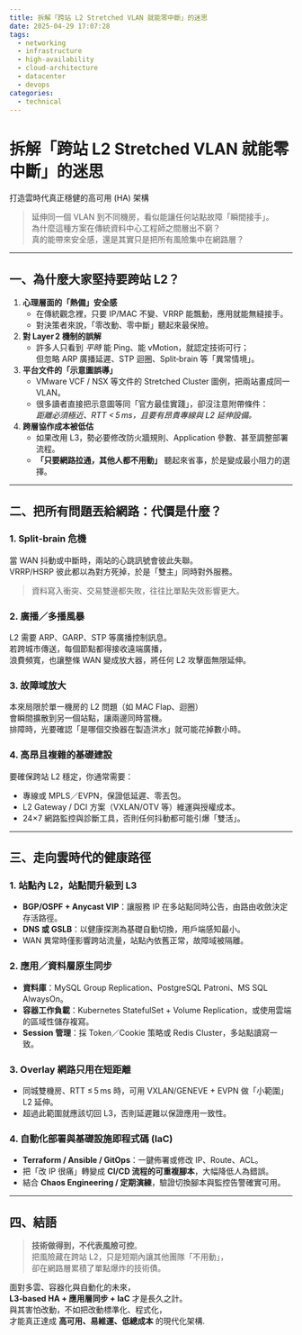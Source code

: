 ```yaml
---
title: 拆解「跨站 L2 Stretched VLAN 就能零中斷」的迷思
date: 2025-04-29 17:07:28
tags:
  - networking
  - infrastructure
  - high-availability
  - cloud-architecture
  - datacenter
  - devops
categories:
  - technical
---
```


# 拆解「跨站 L2 Stretched VLAN 就能零中斷」的迷思  
打造雲時代真正穩健的高可用 (HA) 架構

> 延伸同一個 VLAN 到不同機房，看似能讓任何站點故障「瞬間接手」。  
> 為什麼這種方案在傳統資料中心工程師之間層出不窮？  
> 真的能帶來安全感，還是其實只是把所有風險集中在網路層？

---

## 一、為什麼大家堅持要跨站 L2？

1. **心理層面的「熱備」安全感**  
   - 在傳統觀念裡，只要 IP/MAC 不變、VRRP 能飄動，應用就能無縫接手。  
   - 對決策者來說，「零改動、零中斷」聽起來最保險。  
2. **對 Layer 2 機制的誤解**  
   - 許多人只看到 *平時* 能 Ping、能 vMotion，就認定技術可行；  
     但忽略 ARP 廣播延遲、STP 迴圈、Split‑brain 等「異常情境」。  
3. **平台文件的「示意圖誤導」**  
   - VMware VCF / NSX 等文件的 Stretched Cluster 圖例，把兩站畫成同一 VLAN。  
   - 很多讀者直接把示意圖等同「官方最佳實踐」，卻沒注意附帶條件：  
     *距離必須極近、RTT < 5 ms，且要有昂貴專線與 L2 延伸設備。*  
4. **跨層協作成本被低估**  
   - 如果改用 L3，勢必要修改防火牆規則、Application 參數、甚至調整部署流程。  
   - **「只要網路拉通，其他人都不用動」** 聽起來省事，於是變成最小阻力的選擇。  

---

## 二、把所有問題丟給網路：代價是什麼？

### 1. Split‑brain 危機  
當 WAN 抖動或中斷時，兩站的心跳訊號會彼此失聯。  
VRRP/HSRP 彼此都以為對方死掉，於是「雙主」同時對外服務。  
> 資料寫入衝突、交易雙邊都失敗，往往比單點失效影響更大。

### 2. 廣播／多播風暴  
L2 需要 ARP、GARP、STP 等廣播控制訊息。  
若跨城市傳送，每個節點都得接收遠端廣播，  
浪費頻寬，也讓整條 WAN 變成放大器，將任何 L2 攻擊面無限延伸。

### 3. 故障域放大  
本來局限於單一機房的 L2 問題（如 MAC Flap、迴圈）  
會瞬間擴散到另一個站點，讓兩邊同時當機。  
排障時，光要確認「是哪個交換器在製造洪水」就可能花掉數小時。

### 4. 高昂且複雜的基礎建設  
要確保跨站 L2 穩定，你通常需要：  

- 專線或 MPLS／EVPN，保證低延遲、零丟包。  
- L2 Gateway / DCI 方案（VXLAN/OTV 等）維運與授權成本。  
- 24×7 網路監控與診斷工具，否則任何抖動都可能引爆「雙活」。  

---

## 三、走向雲時代的健康路徑

### 1. 站點內 L2，站點間升級到 L3  
- **BGP/OSPF + Anycast VIP**：讓服務 IP 在多站點同時公告，由路由收斂決定存活路徑。  
- **DNS 或 GSLB**：以健康探測為基礎自動切換，用戶端感知最小。  
- WAN 異常時僅影響跨站流量，站點內依舊正常，故障域被隔離。

### 2. 應用／資料層原生同步  
- **資料庫**：MySQL Group Replication、PostgreSQL Patroni、MS SQL AlwaysOn。  
- **容器工作負載**：Kubernetes StatefulSet + Volume Replication，或使用雲端的區域性儲存複寫。  
- **Session 管理**：採 Token／Cookie 策略或 Redis Cluster，多站點讀寫一致。

### 3. Overlay 網路只用在短距離  
- 同城雙機房、RTT ≤ 5 ms 時，可用 VXLAN/GENEVE + EVPN 做「小範圍」L2 延伸。  
- 超過此範圍就應該切回 L3，否則延遲難以保證應用一致性。

### 4. 自動化部署與基礎設施即程式碼 (IaC)  
- **Terraform / Ansible / GitOps**：一鍵佈署或修改 IP、Route、ACL。  
- 把「改 IP 很痛」轉變成 **CI/CD 流程的可重複腳本**，大幅降低人為錯誤。  
- 結合 **Chaos Engineering / 定期演練**，驗證切換腳本與監控告警確實可用。

---

## 四、結語

> **技術做得到，不代表風險可控**。  
> 把風險藏在跨站 L2，只是短期內讓其他團隊「不用動」，  
> 卻在網路層累積了單點爆炸的技術債。  

面對多雲、容器化與自動化的未來，  
**L3‑based HA + 應用層同步 + IaC** 才是長久之計。  
與其害怕改動，不如把改動標準化、程式化，  
才能真正達成 **高可用、易維運、低總成本** 的現代化架構.